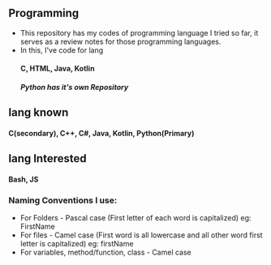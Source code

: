 ## Programming
- This repository has my codes of programming language I tried so far, it serves as a review notes for those programming languages.
- In this, I've code for lang
  #### C, HTML, Java, Kotlin
  ##### Python has it's own Repository

## lang known
#### C(secondary), C++, C#, Java, Kotlin, Python(Primary)

## lang Interested
#### Bash, JS

### Naming Conventions I use:
- For Folders - Pascal case (First letter of each word is capitalized) eg: FirstName
- For files - Camel case (First word is all lowercase and all other word first letter is capitalized) eg: firstName
- For variables, method/function, class - Camel case
